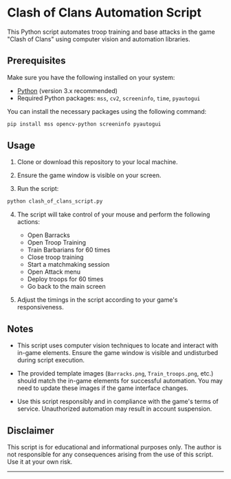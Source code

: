 # Clash of Clans Automation Script

This Python script automates troop training and base attacks in the game "Clash of Clans" using computer vision and automation libraries.

## Prerequisites

Make sure you have the following installed on your system:

- [Python](https://www.python.org/downloads/) (version 3.x recommended)
- Required Python packages: `mss`, `cv2`, `screeninfo`, `time`, `pyautogui`

You can install the necessary packages using the following command:

```bash
pip install mss opencv-python screeninfo pyautogui
```

## Usage

1. Clone or download this repository to your local machine.

2. Ensure the game window is visible on your screen.

3. Run the script:

```bash
python clash_of_clans_script.py
```

4. The script will take control of your mouse and perform the following actions:

   - Open Barracks
   - Open Troop Training
   - Train Barbarians for 60 times
   - Close troop training
   - Start a matchmaking session
   - Open Attack menu
   - Deploy troops for 60 times
   - Go back to the main screen

5. Adjust the timings in the script according to your game's responsiveness.

## Notes

- This script uses computer vision techniques to locate and interact with in-game elements. Ensure the game window is visible and undisturbed during script execution.

- The provided template images (`Barracks.png`, `Train_troops.png`, etc.) should match the in-game elements for successful automation. You may need to update these images if the game interface changes.

- Use this script responsibly and in compliance with the game's terms of service. Unauthorized automation may result in account suspension.

## Disclaimer

This script is for educational and informational purposes only. The author is not responsible for any consequences arising from the use of this script. Use it at your own risk.

---
